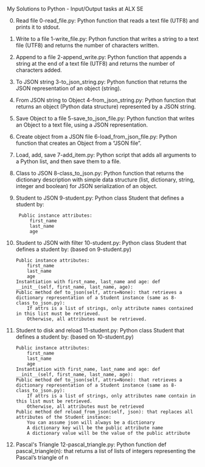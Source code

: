 My Solutions to Python - Input/Output tasks at ALX SE

0. Read file
	0-read_file.py: Python function that reads a text file (UTF8) and prints it to stdout.


1. Write to a file
	1-write_file.py: Python function that writes a string to a text file (UTF8) and returns the number of characters written.


2. Append to a file
	2-append_write.py: Python function that appends a string at the end of a text file (UTF8) and returns the number of characters added.


3. To JSON string
	3-to_json_string.py: Python function that returns the JSON representation of an object (string).


4. From JSON string to Object
	4-from_json_string.py: Python function that returns an object (Python data structure) represented by a JSON string.


5. Save Object to a file
	5-save_to_json_file.py: Python function that writes an Object to a text file, using a JSON representation.


6. Create object from a JSON file
	6-load_from_json_file.py: Python function that creates an Object from a “JSON file”.


7. Load, add, save
	7-add_item.py: Python script that adds all arguments to a Python list, and then save them to a file.


8. Class to JSON
	8-class_to_json.py: Python function that returns the dictionary description with simple data structure (list, dictionary, string, integer and boolean) for JSON serialization of an object.


9. Student to JSON
	9-student.py: Python class Student that defines a student by:

		Public instance attributes:
			first_name
			last_name
			age


10. Student to JSON with filter
	10-student.py: Python class Student that defines a student by: (based on 9-student.py)

		Public instance attributes:
			first_name
			last_name
			age
		Instantiation with first_name, last_name and age: def __init__(self, first_name, last_name, age):
		Public method def to_json(self, attrs=None): that retrieves a dictionary representation of a Student instance (same as 8-class_to_json.py):
			If attrs is a list of strings, only attribute names contained in this list must be retrieved.
			Otherwise, all attributes must be retrieved.


11. Student to disk and reload
	11-student.py: Python  class Student that defines a student by: (based on 10-student.py)

		Public instance attributes:
			first_name
			last_name
			age
		Instantiation with first_name, last_name and age: def __init__(self, first_name, last_name, age):
		Public method def to_json(self, attrs=None): that retrieves a dictionary representation of a Student instance (same as 8-class_to_json.py):
			If attrs is a list of strings, only attributes name contain in this list must be retrieved.
			Otherwise, all attributes must be retrieved
		Public method def reload_from_json(self, json): that replaces all attributes of the Student instance:
			You can assume json will always be a dictionary
			A dictionary key will be the public attribute name
			A dictionary value will be the value of the public attribute



12. Pascal's Triangle
	12-pascal_triangle.py: Python function def pascal_triangle(n): that returns a list of lists of integers representing the Pascal’s triangle of n

